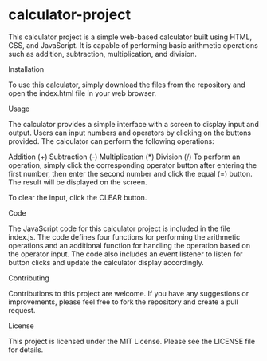 # calculator-project
This calculator project is a simple web-based calculator built using HTML, CSS, and JavaScript. It is capable of performing basic arithmetic operations such as addition, subtraction, multiplication, and division.

Installation

To use this calculator, simply download the files from the repository and open the index.html file in your web browser.

Usage

The calculator provides a simple interface with a screen to display input and output. Users can input numbers and operators by clicking on the buttons provided. The calculator can perform the following operations:

Addition (+)
Subtraction (-)
Multiplication (*)
Division (/)
To perform an operation, simply click the corresponding operator button after entering the first number, then enter the second number and click the equal (=) button. The result will be displayed on the screen.

To clear the input, click the CLEAR button.

Code

The JavaScript code for this calculator project is included in the file index.js. The code defines four functions for performing the arithmetic operations and an additional function for handling the operation based on the operator input. The code also includes an event listener to listen for button clicks and update the calculator display accordingly.

Contributing

Contributions to this project are welcome. If you have any suggestions or improvements, please feel free to fork the repository and create a pull request.

License

This project is licensed under the MIT License. Please see the LICENSE file for details.

